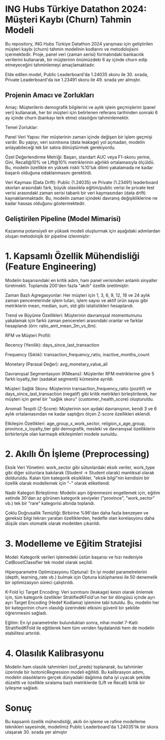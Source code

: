 # ING Hubs Türkiye Datathon 2024: Müşteri Kaybı (Churn) Tahmin Modeli

Bu repository, ING Hubs Türkiye Datathon 2024 yarışması için geliştirilen müşteri kaybı (churn) tahmin modelinin kodlarını ve metodolojisini içermektedir. Proje, panel veri (zaman serisi) formatındaki bankacılık verilerini kullanarak, bir müşterinin önümüzdeki 6 ay içinde churn edip etmeyeceğini tahminlemeyi amaçlamaktadır.

Elde edilen model, Public Leaderboard'da 1.24035 skoru ile 30. sırada, Private Leaderboard'da ise 1.23491 skoru ile 49. sırada yer almıştır.

## Projenin Amacı ve Zorlukları

Amaç: Müşterilerin demografik bilgilerini ve aylık işlem geçmişlerini (panel veri) kullanarak, her bir müşteri için belirlenen referans tarihinden sonraki 6 ay içinde churn (bankayı terk etme) olasılığını tahminlemektir.

Temel Zorluklar:

Panel Veri Yapısı: Her müşterinin zaman içinde değişen bir işlem geçmişi vardır. Bu yapıyı, veri sızıntısına (data leakage) yol açmadan, modelin anlayabileceği tek bir satıra dönüştürmek gerekiyordu.

Özel Değerlendirme Metriği: Başarı, standart AUC veya F1-skoru yerine, Gini, Recall@10% ve Lift@10% metriklerinin ağırlıklı ortalamasıyla ölçüldü. Bu, modelin özellikle en yüksek riskli %10'luk dilimi yakalamada ne kadar başarılı olduğuna odaklanmasını gerektirdi.

Veri Kayması (Data Drift): Public (1.24035) ve Private (1.23491) leaderboard skorları arasındaki fark, büyük olasılıkla eğitim/public verisi ile private test verisi arasındaki zaman serisi tabanlı bir veri kaymasından (data drift) kaynaklanmaktadır. Bu, modelin zaman içindeki davranış değişikliklerine ne kadar hassas olduğunu göstermektedir.

## Geliştirilen Pipeline (Model Mimarisi)

Kazanma potansiyeli en yüksek modeli oluşturmak için aşağıdaki adımlardan oluşan metodolojik bir pipeline izlenmiştir:

# 1. Kapsamlı Özellik Mühendisliği (Feature Engineering)

Modelin başarısındaki en kritik adım, ham panel verisinden anlamlı sinyaller türetmekti. Toplamda 200'den fazla "akıllı" özellik üretilmiştir:

Zaman Bazlı Agregasyonlar: Her müşteri için 1, 3, 6, 9, 12, 18 ve 24 aylık zaman pencerelerinde işlem tutarı, işlem sayısı ve aktif ürün sayısı gibi metriklerin mean, median, sum, std gibi istatistikleri hesaplandı.

Trend ve Büyüme Özellikleri: Müşterinin davranışsal momentumunu yakalamak için farklı zaman pencereleri arasındaki oranlar ve farklar hesaplandı (örn: ratio_amt_mean_3m_vs_6m).

RFM ve Müşteri Profili:

Recency (Yenilik): days_since_last_transaction

Frequency (Sıklık): transaction_frequency_ratio, inactive_months_count

Monetary (Parasal Değer): avg_monetary_value_all

Davranışsal Segmentasyon (KMeans): Müşteriler RFM metriklerine göre 5 farklı loyalty_tier (sadakat segmenti) kümesine ayrıldı.

Müşteri Sağlık Skoru: Müşterinin transaction_frequency_ratio (pozitif) ve days_since_last_transaction (negatif) gibi kritik metrikleri birleştirilerek, her müşteri için genel bir "sağlık skoru" (customer_health_score) oluşturuldu.

Anomali Tespiti (Z-Score): Müşterinin son aydaki davranışının, kendi 3 ve 6 aylık ortalamasından ne kadar saptığını ölçen Z-score özellikleri eklendi.

Etkileşim Özellikleri: age_group_x_work_sector, religion_x_age_group, province_x_loyalty_tier gibi demografik, mesleki ve davranışsal özelliklerin birbirleriyle olan karmaşık etkileşimleri modele sunuldu.

# 2. Akıllı Ön İşleme (Preprocessing)

Eksik Veri Yönetimi: work_sector gibi sütunlardaki eksik veriler, work_type gibi diğer sütunlara bakılarak (Student -> Student olarak) mantıksal olarak dolduruldu. Kalan tüm kategorik eksiklikler, "eksik bilgi"nin kendisini bir özellik olarak modellemek için "-" olarak etiketlendi.

Nadir Kategori Birleştirme: Modelin aşırı öğrenmesini engellemek için, eğitim setinde 30'dan az görünen kategorik seviyeler ("province", "work_sector" vb.) tek bir "rare" kategorisi altında toplandı.

Çoklu Doğrusallık Temizliği: Birbirine %96'dan daha fazla benzeyen ve gereksiz bilgi tekrarı yaratan özelliklerden, hedefle olan korelasyonu daha düşük olanı otomatik olarak modelden çıkarıldı.

# 3. Modelleme ve Eğitim Stratejisi

Model: Kategorik verileri işlemedeki üstün başarısı ve hızı nedeniyle CatBoostClassifier tek model olarak seçildi.

Hiperparametre Optimizasyonu (Optuna): En iyi model parametrelerini (depth, learning_rate vb.) bulmak için Optuna kütüphanesi ile 50 denemelik bir optimizasyon süreci çalıştırıldı.

K-Fold İçi Target Encoding: Veri sızıntısını (leakage) kesin olarak önlemek için, tüm kategorik özellikler StratifiedKFold'un her bir döngüsü içinde ayrı ayrı Target Encoding (Hedef Kodlama) işlemine tabi tutuldu. Bu, modelin her bir kategorinin churn olasılığı üzerindeki etkisini güvenli bir şekilde öğrenmesini sağladı.

Eğitim: En iyi parametreler bulunduktan sonra, nihai model 7-Katlı StratifiedKFold ile eğitilerek hem tüm veriden faydalanıldı hem de modelin stabilitesi artırıldı.

# 4. Olasılık Kalibrasyonu

Modelin ham olasılık tahminleri (oof_preds) toplanarak, bu tahminler üzerinde bir IsotonicRegression modeli eğitildi. Bu kalibrasyon adımı, modelin olasılıklarını gerçek dünyadaki dağılıma daha iyi uyacak şekilde düzeltti ve özellikle sıralama bazlı metriklerde (Lift ve Recall) kritik bir iyileşme sağladı.

# Sonuç

Bu kapsamlı özellik mühendisliği, akıllı ön işleme ve rafine modelleme teknikleri sayesinde, modelimiz Public Leaderboard'da 1.24035'lik bir skora ulaşarak 30. sırada yer almıştır 
